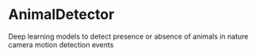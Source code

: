 # AnimalDetector
Deep learning models to detect presence or absence of animals in nature camera motion detection events
